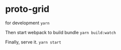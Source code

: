 # proto-grid

for development 
`yarn`

Then start webpack to build bundle 
`yarn build:watch`

Finally, serve it. 
`yarn start`
